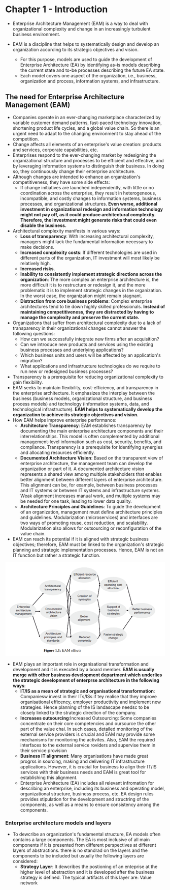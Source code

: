 
# Chapter 1 - Introduction

* Enterprise Architecture Management (EAM) is a way to deal with organizational complexity and change in an increasingly turbulent business environment.
* EAM is a discipline that helps to systematically design and develop an organization according to its strategic objectives and vision.

    * For this purpose, models are used to guide the development of Enterprise Architecture (EA) by identifying as-is models describing the current state and to-be processes describing the future EA state.
    * Each model covers one aspect of the organization, i.e., business, organization and process, information systems, and infrastructure.

## The need for Enterprise Architecture Management (EAM)

* Companies operate in an ever-changing marketplace characterized by variable customer demand patterns, fast-paced technology innovation, shortening product life cycles, and a global value chain. So there is an urgent need to adapt to the changing environment to stay ahead of the competition.
* Change affects all elements of an enterprise's value creation: products and services, corporate capabilities, etc.
* Enterprises respond to the ever-changing market by redesigning the organizational structure and processes to be efficient and effective, and by leveraging information systems to distinguish their business. In doing so, they continuously change their enterprise architecture.
* Although changes are intended to enhance an organization's competitiveness, they have some side effects:
    * If change initiatives are launched independently, with little or no coordination across the enterprise, they result in heterogeneous, incompatible, and costly changes to information systems, business processes, and organizational structures. __Even worse, additional investment in organizational redesign and information technology might not pay off, as it could produce architectural complexity. Therefore, the investment might generate risks that could even disable the business.__
* Architectural complexity manifests in various ways:
    * __Loss of transparency__: With increasing architectural complexity, managers might lack the fundamental information necessary to make decisions.
    * __Increased complexity costs__: If different technologies are used in different parts of the organization, IT investment will most likely be relatively high.
    * __Increased risks__.
    * __Inability to consistently implement strategic directions across the organization__: The more complex an enterprise architecture is, the more difficult it is to restructure or redesign it, and the more problematic it is to implement strategic changes in the organization. In the worst case, the organization might remain stagnant.
    * __Distraction from core business problems__: Complex enterprise architectures tend to tie down highly skilled professionals. __Instead of maintaining competitiveness, they are distracted by having to manage the complexity and preserve the current state.__
* Organizations that suffer from architectural complexity due to a lack of transparency in their organizational changes cannot answer the following questions:
   * How can we successfully integrate new firms after an acquisition?
   * Can we introduce new products and services using the existing business processes and underlying applications?
   * Which business units and users will be affected by an application's migration?
   * What applications and infrastructure technologies do we require to run new or redesigned business processes?
* Transparency is a prerequisite for reducing organizational complexity to gain flexibility.
* EAM seeks to maintain flexibility, cost-efficiency, and transparency in the enterprise architecture. It emphasizes the interplay between the business (business models, organizational structure, and business process models) and technology (information systems, data, and technological infrastructure). __EAM helps to systematically develop the organization to achieve its strategic objectives and vision.__
* How EAM helps improve enterprise performance:
  * __Architecture Transparency__: EAM establishes transparency by documenting the main enterprise architecture components and their interrelationships. This model is often complemented by additional management-level information such as cost, security, benefits, and compliance. Transparency is a prerequisite for identifying synergies and allocating resources efficiently.
  * __Documented Architecture Vision__: Based on the transparent view of enterprise architecture, the management team can develop the organization or part of it. A documented architecture vision represents a shared view among multiple stakeholders that enables better alignment between different layers of enterprise architecture. This alignment can be, for example, between business processes and IT systems or between IT systems and infrastructure systems. Weak alignment increases manual work, and multiple systems may be needed for one task, leading to lower data quality.
  * __Architecture Principles and Guidelines__: To guide the development of an organization, management must define architecture principles and guidelines. Modularization (microservices) and interfaces are two ways of promoting reuse, cost reduction, and scalability. Modularization also allows for outsourcing or reconfiguration of the value chain.
* EAM can reach its potential if it is aligned with strategic business objectives; therefore, EAM must be linked to the organization's strategic planning and strategic implementation processes. Hence, EAM is not an IT function but rather a strategic function.

![](https://github.com/farbodtaymouri/Books-Papers/blob/main/Leadership/Strategic%20Enterprise%20Architecture%20Management/image/EAMEffects.png)

* EAM plays an important role in organisational transformation and development and it is executed by a board member. __EAM is usually merge with other business development department which underlies the strategic development of enterprse architecture in the following ways__:
   * __IT/IS as a mean of strategic and organisational transformation__: Companiesw invest in their ITs/ISs if tey realise that they improve organisational efficency, employer productivity and implement new strategies. Hence planning of the IS landascape needsc to be closely linked to the strategic direction of the company.
   * __Increases outsourcing__:Increased Outsourcing: Some companies concentrate on their core competencies and oursource the other part of the value chai. In such cases, detailed monitoring of the external service providers is crucial and EAM may provide some mechanisms for monitoring the activites. Also, EAM the required interfaces to the external service roviders and supervise them in their service provision
   * __Business IT alignment__: Many organisations have made great progrss in sourcing, making and delivering IT infrastructure applications. However, it is crucial for business to align their IT/IS services with their business needs and EAM is great tool for establishing this alignment.
   * Enterprise Architecture (EA) includes all relevant infromation for describing an enterprise, including its business and operating model, organizational structure, business process, etc. EA design rules provides stipulation for the development and structring of the components, as well as a means to ensure consistency among the components.
     
### Enterprise architecture models and layers
* To dewcribe an organization's fundamental structure, EA models often contains a large components. The EA is most inclusive of all main components if it is presented from different perspectives at different layers of abstractions. there is no standrad on the layers and the components to be included but usually the following layers are considered:
   * __Strategy Layer__:  It dewcribes the postioning of an enteprise at the higher level of abstraction and it is developed after the business strategy is defined. The typical artifacts of this layer are: Value network

```

